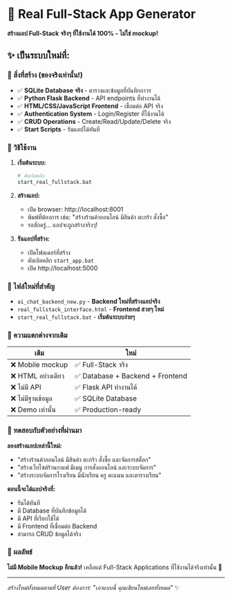 # 🚀 Real Full-Stack App Generator

**สร้างแอป Full-Stack จริงๆ ที่ใช้งานได้ 100% - ไม่ใช่ mockup!**

## ✨ เป็นระบบใหม่ที่:

### 🎯 สิ่งที่สร้าง (ของจริงเท่านั้น!)
- ✅ **SQLite Database จริง** - ตารางและข้อมูลที่บันทึกถาวร
- ✅ **Python Flask Backend** - API endpoints ที่ทำงานได้
- ✅ **HTML/CSS/JavaScript Frontend** - เชื่อมต่อ API จริง
- ✅ **Authentication System** - Login/Register ที่ใช้งานได้
- ✅ **CRUD Operations** - Create/Read/Update/Delete จริง
- ✅ **Start Scripts** - รันแอปได้ทันที

### 🚀 วิธีใช้งาน

1. **เริ่มต้นระบบ:**
   ```bash
   # ดับเบิลคลิก
   start_real_fullstack.bat
   ```

2. **สร้างแอป:**
   - เปิด browser: http://localhost:8001
   - พิมพ์ที่ต้องการ เช่น: "สร้างร้านค้าออนไลน์ มีสินค้า ตะกร้า สั่งซื้อ"
   - รอสักครู่... แอปจะถูกสร้างจริงๆ!

3. **รันแอปที่สร้าง:**
   - เปิดโฟลเดอร์ที่สร้าง
   - ดับเบิลคลิก `start_app.bat`
   - เปิด http://localhost:5000

### 📁 ไฟล์ใหม่ที่สำคัญ

- `ai_chat_backend_new.py` - **Backend ใหม่ที่สร้างแอปจริง**
- `real_fullstack_interface.html` - **Frontend สวยๆ ใหม่**
- `start_real_fullstack.bat` - **เริ่มต้นระบบง่ายๆ**

### 🔄 ความแตกต่างจากเดิม

| เดิม | ใหม่ |
|------|------|
| ❌ Mobile mockup | ✅ Full-Stack จริง |
| ❌ HTML อย่างเดียว | ✅ Database + Backend + Frontend |
| ❌ ไม่มี API | ✅ Flask API ทำงานได้ |
| ❌ ไม่มีฐานข้อมูล | ✅ SQLite Database |
| ❌ Demo เท่านั้น | ✅ Production-ready |

### 🧪 ทดสอบกับตัวอย่างที่ผ่านมา

**ลองสร้างแอปเหล่านี้ใหม่:**
- "สร้างร้านค้าออนไลน์ มีสินค้า ตะกร้า สั่งซื้อ และจัดการสต็อก"
- "สร้างเว็บไซต์ร้านกาแฟ มีเมนู การสั่งออนไลน์ และระบบจัดการ"
- "สร้างระบบจัดการโรงเรียน มีนักเรียน ครู คะแนน และตารางเรียน"

**ตอนนี้จะได้แอปจริงที่:**
- รันได้ทันที
- มี Database ที่บันทึกข้อมูลได้
- มี API ที่เรียกใช้ได้
- มี Frontend ที่เชื่อมต่อ Backend
- สามารถ CRUD ข้อมูลได้จริง

### 🎉 ผลลัพธ์

**ไม่มี Mobile Mockup อีกแล้ว!** 
เหลือแต่ Full-Stack Applications ที่ใช้งานได้จริงเท่านั้น 🚀

---
*สร้างใหม่ทั้งหมดตามที่ User ต้องการ: "เอาแบบนี้ คุณเขียนใหม่เลยทั้งหมด"* ✨